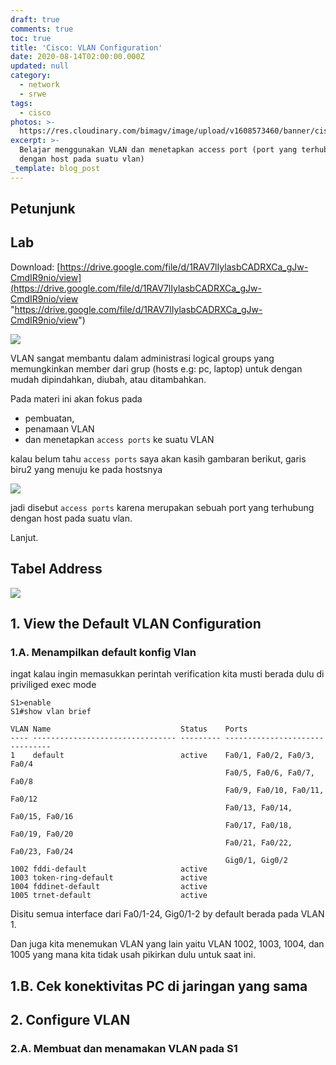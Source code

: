 ```yaml
---
draft: true
comments: true
toc: true
title: 'Cisco: VLAN Configuration'
date: 2020-08-14T02:00:00.000Z
updated: null
category:
  - network
  - srwe
tags:
  - cisco
photos: >-
  https://res.cloudinary.com/bimagv/image/upload/v1608573460/banner/cisco-srwe_uhz3er.png
excerpt: >-
  Belajar menggunakan VLAN dan menetapkan access port (port yang terhubung
  dengan host pada suatu vlan)
_template: blog_post
---
```


## Petunjunk

## Lab

Download: [https://drive.google.com/file/d/1RAV7lIylasbCADRXCa_gJw-CmdIR9nio/view](https://drive.google.com/file/d/1RAV7lIylasbCADRXCa_gJw-CmdIR9nio/view "https://drive.google.com/file/d/1RAV7lIylasbCADRXCa_gJw-CmdIR9nio/view")

![](/images/screenshot_2020-08-14_09-57-50.png)
<!-- more -->
VLAN sangat membantu dalam administrasi logical groups yang memungkinkan member dari grup (hosts e.g: pc, laptop) untuk dengan mudah dipindahkan, diubah, atau ditambahkan. 

Pada materi ini akan fokus pada 

* pembuatan,
* penamaan VLAN
* dan menetapkan `access ports` ke suatu VLAN

kalau belum tahu `access ports` saya akan kasih gambaran berikut, garis biru2 yang menuju ke pada hostsnya

![](/images/access_and_trunk_ports_explained-1024x461.jpg)

jadi disebut `access ports` karena merupakan sebuah port yang terhubung dengan host pada suatu vlan. 

Lanjut.

## Tabel Address

![](/images/screenshot_2020-08-14_09-58-42.png)

## 1. View the Default VLAN Configuration

### 1.A. Menampilkan default konfig Vlan 

ingat kalau ingin memasukkan perintah verification kita musti berada dulu di priviliged exec mode

    S1>enable 
    S1#show vlan brief 
    
    VLAN Name                             Status    Ports
    ---- -------------------------------- --------- -------------------------------
    1    default                          active    Fa0/1, Fa0/2, Fa0/3, Fa0/4
                                                    Fa0/5, Fa0/6, Fa0/7, Fa0/8
                                                    Fa0/9, Fa0/10, Fa0/11, Fa0/12
                                                    Fa0/13, Fa0/14, Fa0/15, Fa0/16
                                                    Fa0/17, Fa0/18, Fa0/19, Fa0/20
                                                    Fa0/21, Fa0/22, Fa0/23, Fa0/24
                                                    Gig0/1, Gig0/2
    1002 fddi-default                     active    
    1003 token-ring-default               active    
    1004 fddinet-default                  active    
    1005 trnet-default                    active    

Disitu semua interface dari Fa0/1-24, Gig0/1-2 by default berada pada VLAN 1.

Dan juga kita menemukan VLAN yang lain yaitu VLAN 1002, 1003, 1004, dan 1005 yang mana kita tidak usah pikirkan dulu untuk saat ini. 

## 1.B. Cek konektivitas PC di jaringan yang sama

## 2. Configure VLAN

### 2.A. Membuat dan menamakan VLAN pada S1
